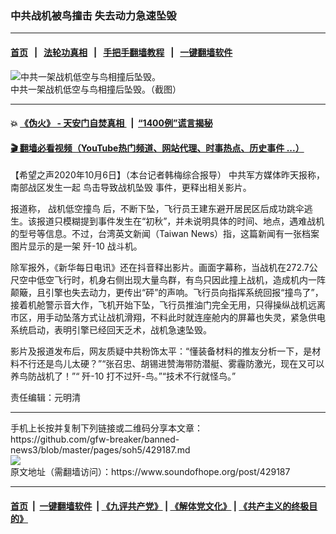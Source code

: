 ### 中共战机被鸟撞击 失去动力急速坠毁
------------------------

#### [首页](https://github.com/gfw-breaker/banned-news3/blob/master/README.md) &nbsp;&nbsp;|&nbsp;&nbsp; [法轮功真相](https://github.com/begood0513/basic/blob/master/README.md)  &nbsp;&nbsp;|&nbsp;&nbsp; [手把手翻墙教程](https://github.com/gfw-breaker/guides/wiki)  &nbsp;&nbsp;|&nbsp;&nbsp; [一键翻墙软件](https://github.com/gfw-breaker/nogfw/blob/master/README.md)  



<div><img alt="中共一架战机低空与鸟相撞后坠毁。" src="https://img.soundofhope.org/2020-10/ejlbbppvcaitsre-1601958354043.jpg"/>
<br/><figcaption class="caption">
 中共一架战机低空与鸟相撞后坠毁。（截图）
</figcaption></div><hr/>

#### 💥 [《伪火》 - 天安门自焚真相 ](http://158.247.195.190:10000/videos/blog/weihuo.html)&nbsp; |&nbsp; [“1400例”谎言揭秘  ](http://158.247.195.190:10000/videos/blog/jiexi1400.html)

#### [ 🎬  翻墙必看视频（YouTube热门频道、网站代理、时事热点、历史事件 ...）](https://github.com/gfw-breaker/links/blob/master/banned.md)

<div><div class="Content__Wrapper sc-1bvya0-0 grZQxZ">
 <p class="meta-top">
  <span class="meta">
   【希望之声2020年10月6日】（本台记者韩梅综合报导）
  </span>
  中共军方媒体昨天报称，南部战区发生一起
  <ok href="/term/391291">
   鸟击导致战机坠毁
  </ok>
  事件，更释出相关影片。
 </p>
 <p>
  报道称，
  <ok href="/term/391297">
   战机低空撞鸟
  </ok>
  后，不断下坠，飞行员王建东避开居民区后成功跳伞逃生。该报道只模糊提到事件发生在“初秋”，并未说明具体的时间、地点，遇难战机的型号等信息。不过，台湾英文新闻（Taiwan News）指，这篇新闻有一张档案图片显示的是一架
  <ok href="/term/391294">
   歼-10
  </ok>
  战斗机。
 </p>
 <div class="AD_Embed__Wrap-sc-1xslmin-0 igMuqX module desktop">
  <div>
  </div>
 </div>
 <p>
  除军报外，《新华每日电讯》还在抖音释出影片。画面字幕称，当战机在272.7公尺空中低空飞行时，机身右侧出现大量鸟群，有鸟只因此撞上战机，造成机内一阵颠簸，且引擎也失去动力，更传出“砰”的声响。飞行员向指挥系统回报“撞鸟了”，接着机舱警示音大作，飞机开始下坠，飞行员推油门完全无用，只得操纵战机远离市区，用手动坠落方式让战机滑翔，不料此时就连座舱内的屏幕也失灵，紧急供电系统启动，表明引擎已经回天乏术，战机急速坠毁。
 </p>
 <p>
  影片及报道发布后，网友质疑中共粉饰太平：“懂装备材料的推友分析一下，是材料不行还是鸟儿太硬？”“张召忠、胡锡进赞海带防潜艇、雾霾防激光，现在又可以养鸟防战机了！”“
  <ok href="/term/391294">
   歼-10
  </ok>
  打不过歼-鸟。”“技术不行就怪鸟。”
 </p>
 <p class="meta-btm">
  责任编辑：元明清
 </p>
</div>
</div>
<hr/>
手机上长按并复制下列链接或二维码分享本文章：<br/>
https://github.com/gfw-breaker/banned-news3/blob/master/pages/soh5/429187.md <br/>
<a href='https://github.com/gfw-breaker/banned-news3/blob/master/pages/soh5/429187.md'><img src='https://github.com/gfw-breaker/banned-news3/blob/master/pages/soh5/429187.md.png'/></a> <br/>
原文地址（需翻墙访问）：https://www.soundofhope.org/post/429187


------------------------
#### [首页](https://github.com/gfw-breaker/banned-news3/blob/master/README.md) &nbsp;|&nbsp; [一键翻墙软件](https://github.com/gfw-breaker/nogfw/blob/master/README.md) &nbsp;| [《九评共产党》](https://github.com/gfw-breaker/9ping.md/blob/master/README.md#九评之一评共产党是什么) | [《解体党文化》](https://github.com/gfw-breaker/jtdwh.md/blob/master/README.md) | [《共产主义的终极目的》](https://github.com/gfw-breaker/gczydzjmd.md/blob/master/README.md)


<img src='http://gfw-breaker.win/banned-news3/pages/soh5/429187.md' width='0px' height='0px'/>